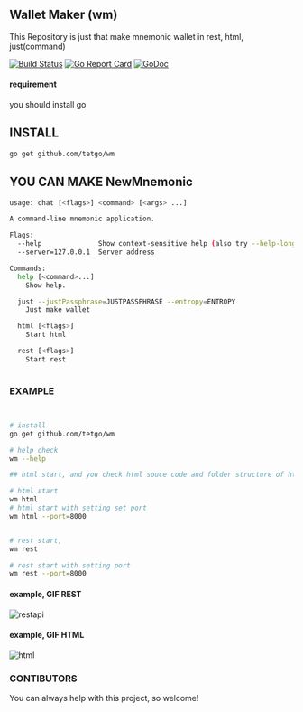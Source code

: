 ## Wallet Maker (wm)

This Repository is just that make mnemonic wallet in rest, html, just(command)

[![Build Status](https://travis-ci.org/brianium/mnemonic.svg?branch=master)](https://github.com/tetgo/wm)
[![Go Report Card](https://goreportcard.com/badge/github.com/brianium/mnemonic)](https://goreportcard.com/report/github.com/tetgo/wm)
[![GoDoc](https://godoc.org/github.com/brianium/mnemonic?status.svg)](https://godoc.org/github.com/tetgo/wm)



#### requirement

you should install go 


## INSTALL

```bash
go get github.com/tetgo/wm
```


## YOU CAN MAKE NewMnemonic

```bash
usage: chat [<flags>] <command> [<args> ...]

A command-line mnemonic application.

Flags:
  --help              Show context-sensitive help (also try --help-long and --help-man).
  --server=127.0.0.1  Server address

Commands:
  help [<command>...]
    Show help.

  just --justPassphrase=JUSTPASSPHRASE --entropy=ENTROPY
    Just make wallet

  html [<flags>]
    Start html

  rest [<flags>]
    Start rest
    

```

### EXAMPLE

```bash


# install
go get github.com/tetgo/wm

# help check
wm --help

## html start, and you check html souce code and folder structure of html 

# html start
wm html 
# html start with setting set port
wm html --port=8000


# rest start, 
wm rest

# rest start with setting port
wm rest --port=8000
```

#### example, GIF REST
![restapi](https://blog.kakaocdn.net/dn/5Gr3x/btrsTck1Fvv/W11U3tFzqB6mveZ01dgrH1/img.gif)

#### example, GIF HTML
![html](https://blog.kakaocdn.net/dn/bj09gk/btrsVKhdFvg/2eSKE0JXJkaq7xGCgBDpT0/img.gif)

### CONTIBUTORS

You can always help with this project, so welcome!
